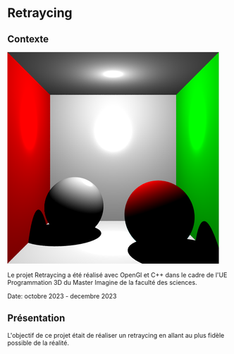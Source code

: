 # Retraycing

## Contexte
![Map](rendu.png)

Le projet Retraycing a été réalisé avec OpenGl et C++ dans le cadre de l'UE Programmation 3D du Master Imagine de la faculté des sciences.

Date: octobre 2023 - decembre 2023

## Présentation

L'objectif de ce projet était de réaliser un retraycing en allant au plus fidèle possible de la réalité.